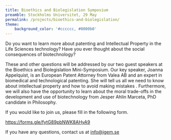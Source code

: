 ```yaml
---
title: Bioethics and Biolegislation Symposium
preamble: Stockholms Universitet, 29 May
permalink: /projects/bioethics-and-biolegislation/
theme:
    background_color: '#cccccc, #0000b0'
---
```


Do you want to learn more about patenting and Intellectual Property in the Life Sciences technology? Have you ever thought about the social consequences of biotechnology?

These and other questions will be addressed by our two guest speakers at the Bioethics and Biolegislation Mini-Symposium. Our key speaker, Joanna Appelquist, is an European Patent Attorney from Valea AB and an expert in biomedical and technological patenting. She will tell us all we need to know about intellectual property and how to avoid making mistakes . Furthermore, we will also have the opportunity to learn about the moral trade-offs in the development and use of biotechnology from Jesper Ahlin Marceta, PhD candidate in Philosophy.

If you would like to join us, please fill in the following form.

https://forms.gle/fytG89pbNWK8AHyA9

If you have any questions, contact us at info@igem.se
